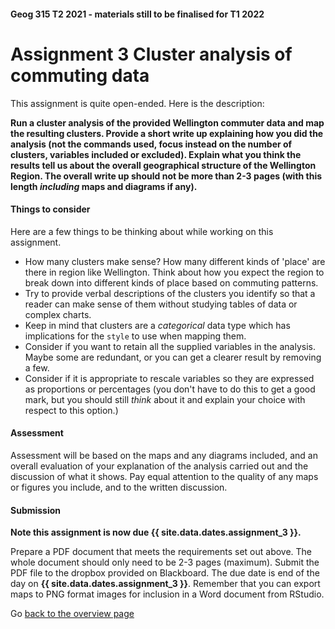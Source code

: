 #### Geog 315 T2 2021 - materials still to be finalised for T1 2022
# Assignment 3 Cluster analysis of commuting data
This assignment is quite open-ended. Here is the description:

**Run a cluster analysis of the provided Wellington commuter data and map the resulting clusters. Provide a short write up explaining how you did the analysis (not the commands used, focus instead on the number of clusters, variables included or excluded). Explain what you think the results tell us about the overall geographical structure of the Wellington Region. The overall write up should not be more than 2-3 pages (with this length *including* maps and diagrams if any).**

#### Things to consider
Here are a few things to be thinking about while working on this assignment.

+ How many clusters make sense? How many different kinds of 'place' are there in region like Wellington. Think about how you expect the region to break down into different kinds of place based on commuting patterns.
+ Try to provide verbal descriptions of the clusters you identify so that a reader can make sense of them without studying tables of data or complex charts.
+ Keep in mind that clusters are a *categorical* data type which has implications for the `style` to use when mapping them.
+ Consider if you want to retain all the supplied variables in the analysis. Maybe some are redundant, or you can get a clearer result by removing a few.
+ Consider if it is appropriate to rescale variables so they are expressed as proportions or percentages (you don't have to do this to get a good mark, but you should still _think_ about it and explain your choice with respect to this option.)

#### Assessment
Assessment will be based on the maps and any diagrams included, and an overall evaluation of your explanation of the analysis carried out and the discussion of what it shows. Pay equal attention to the quality of any maps or figures you include, and to the written discussion.

#### Submission
**Note this assignment is now due {{ site.data.dates.assignment_3 }}.**

Prepare a PDF document that meets the requirements set out above. The whole document should only need to be 2-3 pages (maximum). Submit the PDF file to the dropbox provided on Blackboard. The due date is end of the day on **{{ site.data.dates.assignment_3 }}**. Remember that you can export maps to PNG format images for inclusion in a Word document from RStudio.

Go [back to the overview page](README.md)
